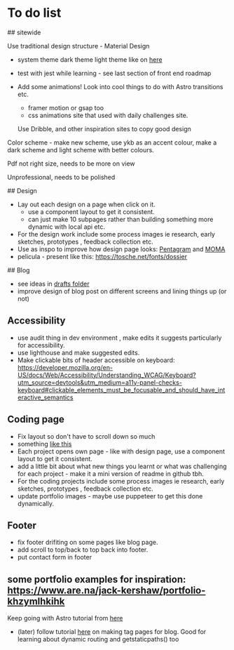 # To do list

## sitewide

Use traditional design structure - Material Design

- system theme dark theme light theme like on [here](https://alexworradandrews.com/)
- test with jest while learning - see last section of front end roadmap
- Add some animations! Look into cool things to do with Astro transitions etc.

  - framer motion or gsap too
  - css animations site that used with daily challenges site.

  Use Dribble, and other inspiration sites to copy good design

Color scheme - make new scheme, use ykb as an accent colour, make a dark scheme and light scheme with better colours.

Pdf not right size, needs to be more on view

Unprofessional, needs to be polished

## Design

- Lay out each design on a page when click on it.
  - use a component layout to get it consistent.
  - can just make 10 subpages rather than building something more dynamic with local api etc.
- For the design work include some process images ie research, early sketches, prototypes , feedback collection etc.
- Use as inspo to improve how design page looks: [Pentagram](https://www.pentagram.com/) and [MOMA](https://www.moma.org/calendar/exhibitions/5657s)
- pelicula - present like this: https://tosche.net/fonts/dossier

## Blog

- see ideas in [drafts folder](src/pages/blog/_drafts)
- improve design of blog post on different screens and lining things up (or not)

## Accessibility

- use audit thing in dev environment , make edits it suggests particularly for accessibility.
- use lighthouse and make suggested edits.
- Make clickable bits of header accessible on keyboard: https://developer.mozilla.org/en-US/docs/Web/Accessibility/Understanding_WCAG/Keyboard?utm_source=devtools&utm_medium=a11y-panel-checks-keyboard#clickable_elements_must_be_focusable_and_should_have_interactive_semantics

## Coding page

- Fix layout so don't have to scroll down so much
- something [like this](https://www.emnuel.xyz/)
- Each project opens own page - like with design page, use a component layout to get it consistent.
- add a little bit about what new things you learnt or what was challenging for each project - make it a mini version of readme in github tbh.
- For the coding projects include some process images ie research, early sketches, prototypes , feedback collection etc.
- update portfolio images - maybe use puppeteer to get this done dynamically.

## Footer

- fix footer drifiting on some pages like blog page.
- add scroll to top/back to top back into footer.
- put contact form in footer

## some portfolio examples for inspiration: https://www.are.na/jack-kershaw/portfolio-khzymlhkihk

Keep going with Astro tutorial from [here](https://docs.astro.build/en/tutorial/6-islands/)

- (later) follow tutorial [here](https://docs.astro.build/en/tutorial/5-astro-api/2/) on making tag pages for blog. Good for learning about dynamic routing and getstaticpaths() too
